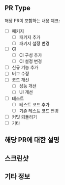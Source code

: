## PR Type
해당 PR이 포함하는 내용 체크:

- [ ] 패키지
  - [ ] 패키지 추가
  - [ ] 패키지 설정 변경
- [ ] CI
  - [ ] CI 구성 추가
  - [ ] CI 설정 변경
- [ ] 신규 기능 추가
- [ ] 버그 수정
- [ ] 코드 개선
  - [ ] 성능 개선
  - [ ] UI 개선
- [ ] 테스트
  - [ ] 테스트 코드 추가
  - [ ] 기존 테스트 코드 변경
- [ ] 커밋 되돌리기
- [ ] 기타

## 해당 PR에 대한 설명

## 스크린샷

## 기타 정보
